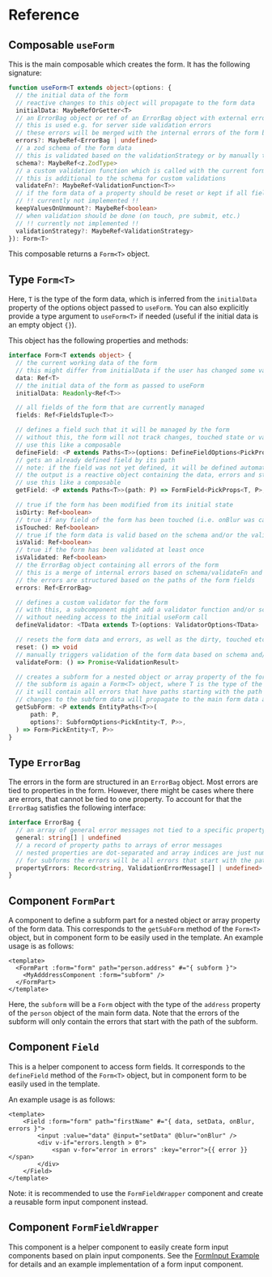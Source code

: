 # Reference
## Composable `useForm`
This is the main composable which creates the form. It has the following signature:
```typescript
function useForm<T extends object>(options: {
  // the initial data of the form
  // reactive changes to this object will propagate to the form data
  initialData: MaybeRefOrGetter<T>
  // an ErrorBag object or ref of an ErrorBag object with external errors
  // this is used e.g. for server side validation errors
  // these errors will be merged with the internal errors of the form based on validationFn below and/or the zod schema
  errors?: MaybeRef<ErrorBag | undefined>
  // a zod schema of the form data
  // this is validated based on the validationStrategy or by manually triggering validateForm on the form object 
  schema?: MaybeRef<z.ZodType>
  // a custom validation function which is called with the current form data
  // this is additional to the schema for custom validations
  validateFn?: MaybeRef<ValidationFunction<T>>
  // if the form data of a property should be reset or kept if all fields corresponding to this property are unmounted
  // !! currently not implemented !!
  keepValuesOnUnmount?: MaybeRef<boolean>
  // when validation should be done (on touch, pre submit, etc.)
  // !! currently not implemented !!
  validationStrategy?: MaybeRef<ValidationStrategy>
}): Form<T>
```
This composable returns a `Form<T>` object.

## Type `Form<T>`
Here, `T` is the type of the form data, which is inferred from the `initialData` property of the options object passed to `useForm`.
You can also explicitly provide a type argument to `useForm<T>` if needed (useful if the initial data is an empty object `{}`).

This object has the following properties and methods:
```typescript
interface Form<T extends object> {
  // the current working data of the form
  // this might differ from initialData if the user has changed some values
  data: Ref<T>
  // the initial data of the form as passed to useForm
  initialData: Readonly<Ref<T>>

  // all fields of the form that are currently managed
  fields: Ref<FieldsTuple<T>>

  // defines a field such that it will be managed by the form
  // without this, the form will not track changes, touched state or validation for this field
  // use this like a composable
  defineField: <P extends Paths<T>>(options: DefineFieldOptions<PickProps<T, P>, P>) => FormField<PickProps<T, P>, P>
  // gets an already defined field by its path
  // note: if the field was not yet defined, it will be defined automatically
  // the output is a reactive object containing the data, errors and states as well as some methods
  // use this like a composable
  getField: <P extends Paths<T>>(path: P) => FormField<PickProps<T, P>, P>

  // true if the form has been modified from its initial state
  isDirty: Ref<boolean>
  // true if any field of the form has been touched (i.e. onBlur was called on any field)
  isTouched: Ref<boolean>
  // true if the form data is valid based on the schema and/or the validateFn
  isValid: Ref<boolean>
  // true if the form has been validated at least once
  isValidated: Ref<boolean>
  // the ErrorBag object containing all errors of the form
  // this is a merge of internal errors based on schema/validateFn and external errors passed to useForm
  // the errors are structured based on the paths of the form fields
  errors: Ref<ErrorBag>

  // defines a custom validator for the form
  // with this, a subcomponent might add a validator function and/or schema to the form
  // without needing access to the initial useForm call
  defineValidator: <TData extends T>(options: ValidatorOptions<TData> | Ref<Validator<TData>>) => Ref<Validator<TData> | undefined>

  // resets the form data and errors, as well as the dirty, touched etc. state of all fields
  reset: () => void
  // manually triggers validation of the form data based on schema and/or validateFn
  validateForm: () => Promise<ValidationResult>

  // creates a subform for a nested object or array property of the form data
  // the subform is again a Form<T> object, where T is the type of the nested property
  // it will contain all errors that have paths starting with the path of the subform
  // changes to the subform data will propagate to the main form data and vice versa
  getSubForm: <P extends EntityPaths<T>>(
      path: P,
      options?: SubformOptions<PickEntity<T, P>>,
  ) => Form<PickEntity<T, P>>
}
```

## Type `ErrorBag`
The errors in the form are structured in an `ErrorBag` object. Most errors are tied to properties in the form. However,
there might be cases where there are errors, that cannot be tied to one property. To account for that the `ErrorBag` satisfies the following interface:
```typescript
interface ErrorBag {
  // an array of general error messages not tied to a specific property
  general: string[] | undefined
  // a record of property paths to arrays of error messages
  // nested properties are dot-separated and array indices are just numbers, e.g. "person.address.street" or "person.hobbies.0.name"
  // for subforms the errors will be all errors that start with the path of the subform
  propertyErrors: Record<string, ValidationErrorMessage[] | undefined>
}
```

## Component `FormPart`
A component to define a subform part for a nested object or array property of the form data. This corresponds to the
`getSubForm` method of the `Form<T>` object, but in component form to be easily used in the template. An example usage is as follows:
```vue
<template>
  <FormPart :form="form" path="person.address" #="{ subform }">
    <MyAdddressComponent :form="subform" />
  </FormPart>
</template>
```
Here, the `subform` will be a `Form` object with the type of the `address` property of the `person` object of the main form data.
Note that the errors of the subform will only contain the errors that start with the path of the subform.

## Component `Field`
This is a helper component to access form fields. It corresponds to the `defineField` method of the `Form<T>` object,
but in component form to be easily used in the template.

An example usage is as follows:
```vue
<template>
    <Field :form="form" path="firstName" #="{ data, setData, onBlur, errors }">
        <input :value="data" @input="setData" @blur="onBlur" />
        <div v-if="errors.length > 0">
            <span v-for="error in errors" :key="error">{{ error }}</span>
        </div>
    </Field>
</template>
```

Note: it is recommended to use the `FormFieldWrapper` component and create a reusable form input component instead.

## Component `FormFieldWrapper`
This component is a helper component to easily create form input components based on plain input components.
See the [FormInput Example](./FormInput-example.md) for details and an example implementation of a form input component.
